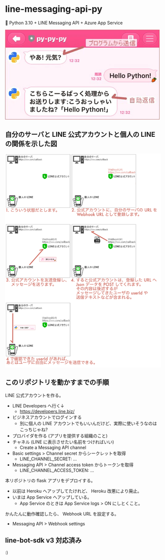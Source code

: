 line-messaging-api-py
===

🌲 Python 3.10 + LINE Messaging API + Azure App Service

![](media/media.png)

## 自分のサーバと LINE 公式アカウントと個人の LINE の関係を示した図

![](media/line-official-account-system.png)

## このリポジトリを動かすまでの手順

LINE 公式アカウントを作る。

- LINE Developers へ行く↓
    - https://developers.line.biz/
- ビジネスアカウントでログインする
    - 別に個人の LINE アカウントでもいいんだけど、実際に使いそうなのはこっちじゃね?
- プロバイダを作る (アプリを提供する組織のこと)
- チャネル (LINE に表示させたい名前をつければいい)
    - Create a Messaging API channel
- Basic settings > Channel secret からシークレットを取得
    - LINE_CHANNEL_SECRET: ...
- Messaging API > Channel access token からトークンを取得
    - LINE_CHANNEL_ACCESS_TOKEN: ...

本リポジトリの flask アプリをデプロイする。

- 以前は Heroku へアップしてたけれど、 Heroku 改悪により廃止。
- いまは App Service へアップしている。
    - App Service のときは App Service logs > ON にしとくこと。

かんたんに動作確認したら、 Webhook URL を設定する。

- Messaging API > Webhook settings

## line-bot-sdk v3 対応済み

:)
